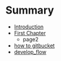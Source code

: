 # Summary

* [Introduction](README.md)
* [First Chapter](chapter1.md)
   * page2
* [how to gitbucket](how_to_github.md)
* [develop_flow](developflow.md)

